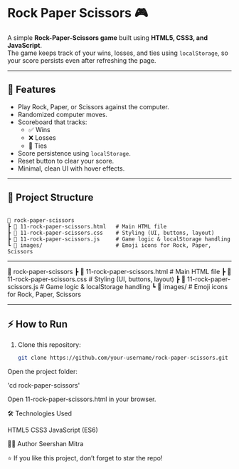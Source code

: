 # Rock Paper Scissors 🎮

A simple **Rock-Paper-Scissors game** built using **HTML5, CSS3, and JavaScript**.  
The game keeps track of your wins, losses, and ties using `localStorage`, so your score persists even after refreshing the page.

---

## 🚀 Features
- Play Rock, Paper, or Scissors against the computer.
- Randomized computer moves.
- Scoreboard that tracks:
  - ✅ Wins  
  - ❌ Losses  
  - 🤝 Ties
- Score persistence using `localStorage`.
- Reset button to clear your score.
- Minimal, clean UI with hover effects.

---

## 📂 Project Structure
```

📁 rock-paper-scissors
┣ 📄 11-rock-paper-scissors.html   # Main HTML file
┣ 📄 11-rock-paper-scissors.css    # Styling (UI, buttons, layout)
┣ 📄 11-rock-paper-scissors.js     # Game logic & localStorage handling
┗ 📂 images/                       # Emoji icons for Rock, Paper, Scissors

````

---

📁 rock-paper-scissors
┣ 📄 11-rock-paper-scissors.html # Main HTML file
┣ 📄 11-rock-paper-scissors.css # Styling (UI, buttons, layout)
┣ 📄 11-rock-paper-scissors.js # Game logic & localStorage handling
┗ 📂 images/ # Emoji icons for Rock, Paper, Scissors


---

## ⚡ How to Run
1. Clone this repository:
   ```bash
   git clone https://github.com/your-username/rock-paper-scissors.git


Open the project folder:

'cd rock-paper-scissors'


Open 11-rock-paper-scissors.html in your browser.

🛠️ Technologies Used

HTML5
CSS3
JavaScript (ES6)


👨‍💻 Author
Seershan Mitra

⭐ If you like this project, don’t forget to star the repo!
